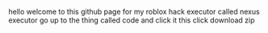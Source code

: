 hello welcome to this github page for my roblox hack executor called nexus executor  go up to the thing called code and click it this click download zip 
